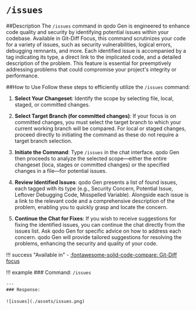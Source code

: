 # `/issues`

##Description
The `/issues` command in qodo Gen is engineered to enhance code quality and security by identifying potential issues within your codebase. Available in Git-Diff Focus, this command scrutinizes your code for a variety of issues, such as security vulnerabilities, logical errors, debugging remnants, and more. Each identified issue is accompanied by a tag indicating its type, a direct link to the implicated code, and a detailed description of the problem. This feature is essential for preemptively addressing problems that could compromise your project's integrity or performance.

##How to Use
Follow these steps to efficiently utilize the `/issues` command:

1. **Select Your Changeset**: Identify the scope by selecting file, local, staged, or committed changes. 

2. **Select Target Branch (for committed changes)**: If your focus is on committed changes, you must select the target branch to which your current working branch will be compared. For local or staged changes, proceed directly to initiating the command as these do not require a target branch selection.

2. **Initiate the Command**: Type `/issues` in the chat interface. qodo Gen then proceeds to analyze the selected scope—either the entire changeset (loca, stages or committed changes) or the specified changes in a file—for potential issues.

3. **Review Identified Issues**: qodo Gen presents a list of found issues, each tagged with its type (e.g., Security Concern, Potential Issue, Leftover Debugging Code, Misspelled Variable). Alongside each issue is a link to the relevant code and a comprehensive description of the problem, enabling you to quickly grasp and locate the concern.

4. **Continue the Chat for Fixes**: If you wish to receive suggestions for fixing the identified issues, you can continue the chat directly from the issues list. Ask qodo Gen for specific advice on how to address each concern. qodo Gen will provide tailored suggestions for resolving the problems, enhancing the security and quality of your code.


!!! success "Available in"
    - [:fontawesome-solid-code-compare: Git-Diff focus](../focus/git-diff.md)


!!! example
    ### Command: 
    `/issues`

    ---
    ### Response: 

    ![issues](./assets/issues.png)
    